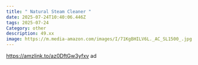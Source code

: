 ```yaml
---
title: " Natural Steam Cleaner "
date: 2025-07-24T10:40:06.446Z
tags: 2025-07-24
Category: other
description: 49.xx
image: https://m.media-amazon.com/images/I/71KgBHILV6L._AC_SL1500_.jpg
---
```

https://amzlink.to/az0DftGw3yfxv  ad
